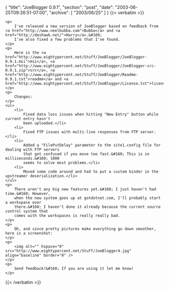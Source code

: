 {
  "title": "JoeBlogger 0.9.1",
  "section": "post",
  "date": "2003-06-25T09:26:51-07:00",
  "archive": [
    "2003/06/25"
  ]
}
{{< verbatim >}}

    <p>
        I've released a new version of JoeBlogger based on feedback from <a href="http://www.neelbubba.com">Bubba</a> and <a href="http://devhawk.net/">Harry</a>.&#160;
        I've also fixed a few problems that I've found.
    </p>
    <p>
        Here is the <a href="http://www.eightypercent.net/Stuff/JoeBlogger/JoeBlogger-0.9.1.msi">msi</a>, <a href="http://www.eightypercent.net/Stuff/JoeBlogger/JoeBlogger-src-0.9.1.zip">src</a>, <a href="http://www.eightypercent.net/Stuff/JoeBlogger/Readme-0.9.1.txt">readme</a> and <a href="http://www.eightypercent.net/Stuff/JoeBlogger/License.txt">license</a>.
    </p>
    <p>
        Changes:
    </p>
    <ul>
        <li>
            Fixed data loss issues when hitting "New Entry" button while current entry hasn't
            been uploaded.</li>
        <li>
            Fixed FTP issues with multi-line responses from FTP server.</li>
        <li>
            Added a "FilePutDelay" parameter to the site1.config file for dealing with FTP servers
            that get confused if you move too fast.&#160; This is in milliseconds.&#160; 1000
            seems to solve most problems.</li>
        <li>
            Moved some code around and had to put a custom binder in the upstreamer deserialization.</li>
    </ul>
    <p>
        There aren't any big new features yet.&#160; I just haven't had time.&#160; However,
        when the new system goes up at gotdotnet.com, I'll probably start a workspace over
        there.&#160; I haven't done it already because the current source control system that
        comes with the workspaces is really really bad.
    </p>
    <p>
        Oh, and since pretty pictures make everything go down smoother, here is a screenshot:
    </p>
    <p>
        <img alt="" hspace="0" src="http://www.eightypercent.net/Stuff/JoeBlogger4.jpg" align="baseline" border="0" />
    </p>
    <p>
        Send feedback!&#160; If you are using it let me know!
    </p>

{{< /verbatim >}}
